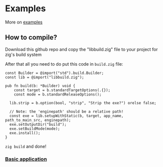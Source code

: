 # Examples
More on [examples](https://github.com/Kiakra/Kiragine/tree/master/examples)

## How to compile?

Download this github repo and copy the "libbuild.zig" file to your project for zig's build system

After that all you need to do put this code in `build.zig` file:

```zig
const Builder = @import("std").build.Builder;
const lib = @import("libbuild.zig");

pub fn build(b: *Builder) void {
	const target = b.standardTargetOptions(.{});
	const mode = b.standardReleaseOptions();
    
  lib.strip = b.option(bool, "strip", "Strip the exe?") orelse false;

  // Note: the 'enginepath' should be a relative path!
  const exe = lib.setupWithStatic(b, target, app_name, path_to_main_src, enginepath); 
  exe.setOutputDir("build");
  exe.setBuildMode(mode);
  exe.install();
}
```
`zig build` and done!

### [Basic application](https://github.com/Kiakra/Alka/blob/master/examples/basic_setup.zig)

